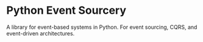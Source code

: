 # Python Event Sourcery

A library for event-based systems in Python. For event sourcing, CQRS, and event-driven architectures.
